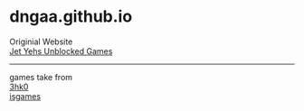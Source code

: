 # dngaa.github.io
Originial Website <br>
[Jet Yehs Unblocked Games](jetyeh.vodka) <br><hr>

games take from <br>
[3hk0](https://github.com/3kh0/3kh0.github.io) <br>
[isgames](https://github.com/isgames/isgames.github.io
)

